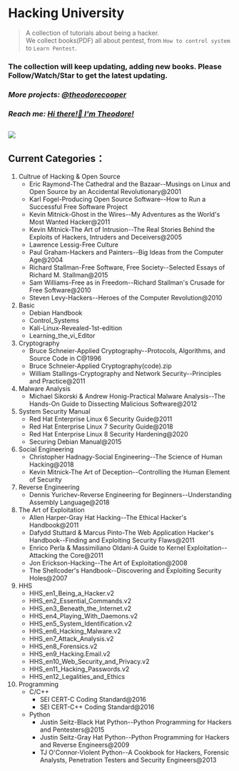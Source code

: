 # Hacking University
> A collection of tutorials about being a hacker.  
We collect books(PDF) all about pentest, from `How to control system` to `Learn Pentest`. 
### The collection will keep updating, adding new books. Please Follow/Watch/Star to get the latest updating.
### *More projects: [@theodorecooper](https://github.com/theodorecooper?tab=repositories)*  
### *Reach me: [Hi there!👋 I'm Theodore!](https://github.com/theodorecooper/theodorecooper)*
<img src = 'https://repository-images.githubusercontent.com/393849655/e7af86b9-9bbd-4800-a454-a360d0677d5c'></img>
---
## Current Categories：

1. Cultrue of Hacking & Open Source  
    - Eric Raymond-The Cathedral and the Bazaar--Musings on Linux and Open Source by an Accidental Revolutionary@2001
    - Karl Fogel-Producing Open Source Software--How to Run a Successful Free Software Project
    - Kevin Mitnick-Ghost in the Wires--My Adventures as the World's Most Wanted Hacker@2011
    - Kevin Mitnick-The Art of Intrusion--The Real Stories Behind the Exploits of Hackers, Intruders and Deceivers@2005
    - Lawrence Lessig-Free Culture
    - Paul Graham-Hackers and Painters--Big Ideas from the Computer Age@2004
    - Richard Stallman-Free Software, Free Society--Selected Essays of Richard M. Stallman@2015
    - Sam Williams-Free as in Freedom--Richard Stallman's Crusade for Free Software@2010
    - Steven Levy-Hackers--Heroes of the Computer Revolution@2010
2. Basic
    - Debian Handbook
    - Control_Systems
    - Kali-Linux-Revealed-1st-edition
    - Learning_the_vi_Editor
3. Cryptography
    - Bruce Schneier-Applied Cryptography--Protocols, Algorithms, and Source Code in C@1996
    - Bruce Schneier-Applied Cryptography(code).zip
    - William Stallings-Cryptography and Network Security--Principles and Practice@2011
4. Malware Analysis
    - Michael Sikorski & Andrew Honig-Practical Malware Analysis--The Hands-On Guide to Dissecting Malicious Software@2012
5. System Security Manual
    - Red Hat Enterprise Linux 6 Security Guide@2011
    - Red Hat Enterprise Linux 7 Security Guide@2018
    - Red Hat Enterprise Linux 8 Security Hardening@2020
    - Securing Debian Manual@2015
6. Social Engineering
    - Christopher Hadnagy-Social Engineering--The Science of Human Hacking@2018
    - Kevin Mitnick-The Art of Deception--Controlling the Human Element of Security
7. Reverse Engineering
    - Dennis Yurichev-Reverse Engineering for Beginners--Understanding Assembly Language@2018
8. The Art of Exploitation
    - Allen Harper-Gray Hat Hacking--The Ethical Hacker's Handbook@2011
    - Dafydd Stuttard & Marcus Pinto-The Web Application Hacker's Handbook--Finding and Exploiting Security Flaws@2011
    - Enrico Perla & Massimiliano Oldani-A Guide to Kernel Exploitation--Attacking the Core@2011
    - Jon Erickson-Hacking--The Art of Exploitation@2008
    - The Shellcoder's Handbook--Discovering and Exploiting Security Holes@2007
8. HHS
    - HHS_en1_Being_a_Hacker.v2
    - HHS_en2_Essential_Commands.v2
    - HHS_en3_Beneath_the_Internet.v2
    - HHS_en4_Playing_With_Daemons.v2
    - HHS_en5_System_Identification.v2
    - HHS_en6_Hacking_Malware.v2
    - HHS_en7_Attack_Analysis.v2
    - HHS_en8_Forensics.v2
    - HHS_en9_Hacking.Email.v2
    - HHS_en10_Web_Security_and_Privacy.v2
    - HHS_en11_Hacking_Passwords.v2
    - HHS_en12_Legalities_and_Ethics
9. Programming
    - C/C++
        - SEI CERT-C Coding Standard@2016
        - SEI CERT-C++ Coding Standard@2016
    - Python
        - Justin Seitz-Black Hat Python--Python Programming for Hackers and Pentesters@2015
        - Justin Seitz-Gray Hat Python--Python Programming for Hackers and Reverse Engineers@2009
        - TJ O'Connor-Violent Python--A Cookbook for Hackers, Forensic Analysts, Penetration Testers and Security Engineers@2013
